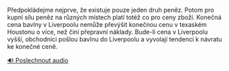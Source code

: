 
Předpokládejme nejprve, že existuje pouze jeden druh peněz. Potom pro kupní sílu peněz na různých místech platí totéž co pro ceny zboží. Konečná cena bavlny v Liverpoolu nemůže převýšit konečnou cenu v texaském Houstonu o více, než činí přepravní náklady. Bude-li cena v Liverpoolu vyšší, obchodníci pošlou bavlnu do Liverpoolu a vyvolají tendenci k návratu ke konečné ceně.

[🔊 Poslechnout audio](/data/7-paragraphs/audio/chapter_83/para_005-Pedpokldejme-nejprve-e-existuje-pouze-jeden-dr.mp3)

